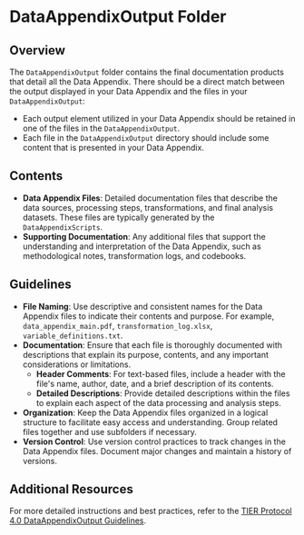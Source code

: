 # DataAppendixOutput Folder

## Overview

The `DataAppendixOutput` folder contains the final documentation products that detail all the Data Appendix. There should be a direct match between the output displayed in your Data Appendix and the files in your `DataAppendixOutput`:

- Each output element utilized in your Data Appendix should be retained in one of the files in the `DataAppendixOutput`.
- Each file in the `DataAppendixOutput` directory should include some content that is presented in your Data Appendix.

## Contents

- **Data Appendix Files**: Detailed documentation files that describe the data sources, processing steps, transformations, and final analysis datasets. These files are typically generated by the `DataAppendixScripts`.
- **Supporting Documentation**: Any additional files that support the understanding and interpretation of the Data Appendix, such as methodological notes, transformation logs, and codebooks.

## Guidelines

- **File Naming**: Use descriptive and consistent names for the Data Appendix files to indicate their contents and purpose. For example, `data_appendix_main.pdf`, `transformation_log.xlsx`, `variable_definitions.txt`.
- **Documentation**: Ensure that each file is thoroughly documented with descriptions that explain its purpose, contents, and any important considerations or limitations.
  - **Header Comments**: For text-based files, include a header with the file's name, author, date, and a brief description of its contents.
  - **Detailed Descriptions**: Provide detailed descriptions within the files to explain each aspect of the data processing and analysis steps.
- **Organization**: Keep the Data Appendix files organized in a logical structure to facilitate easy access and understanding. Group related files together and use subfolders if necessary.
- **Version Control**: Use version control practices to track changes in the Data Appendix files. Document major changes and maintain a history of versions.

## Additional Resources

For more detailed instructions and best practices, refer to the [TIER Protocol 4.0 DataAppendixOutput Guidelines](https://www.projecttier.org/tier-protocol/protocol-4-0/root/output/dataappendixoutput/).